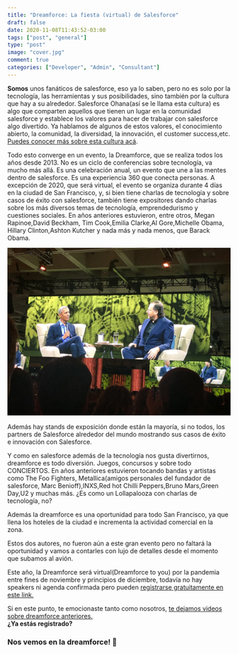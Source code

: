 ```yaml
---
title: "Dreamforce: La fiesta (virtual) de Salesforce"
draft: false
date: 2020-11-08T11:43:52-03:00
tags: ["post", "general"]
type: "post"
image: "cover.jpg"
comment: true
categories: ["Developer", "Admin", "Consultant"]
---
```


**Somos** unos fanáticos de salesforce, eso ya lo saben, pero no es solo por la tecnología, las herramientas y sus posibilidades, sino también por la cultura que hay a su alrededor.
Salesforce Ohana(así se le llama esta cultura) es algo que comparten aquellos que tienen un lugar en la comunidad salesforce y establece los valores para hacer de trabajar con salesforce algo divertido.
Ya hablamos de algunos de estos valores, el conocimiento abierto, la comunidad, la diversidad, la innovación, el customer success,etc. [Puedes conocer más sobre esta cultura acá](https://trailhead.salesforce.com/es-MX/content/learn/modules/manage_the_sfdc_way_ohana).

Todo esto converge en un evento, la Dreamforce, que se realiza todos los años desde 2013. No es un ciclo de conferencias sobre tecnología, va mucho más allá. Es una celebración anual, un evento que une a las mentes dentro de salesforce. Es una experiencia 360 que conecta personas.
A excepción de 2020, que será virtual, el evento se organiza durante 4 días en la ciudad de San Francisco, y, si bien tiene charlas de tecnología y sobre casos de éxito con salesforce, también tiene expositores dando charlas sobre los más diversos temas de tecnología, emprendedurismo y cuestiones sociales.
En años anteriores estuvieron, entre otros, Megan Rapinoe,David Beckham, Tim Cook,Emilia Clarke,Al Gore,Michelle Obama, Hillary Clinton,Ashton Kutcher y nada más y nada menos, que Barack Obama.

![Barack Obama y Marc Benioff](first.png)

Además hay stands de exposición donde están la mayoría, si no todos, los partners de Salesforce alrededor del mundo mostrando sus casos de éxito e innovación con Salesforce.

Y como en salesforce además de la tecnología nos gusta divertirnos, dreamforce es todo diversión. Juegos, concursos y sobre todo CONCIERTOS. En años anteriores estuvieron tocando bandas y artistas como The Foo Fighters, Metallica(amigos personales del fundador de salesforce, Marc Benioff),INXS,Red hot Chilli Peppers,Bruno Mars,Green Day,U2 y muchas más.
¿Es como un Lollapalooza con charlas de tecnología, no?

Además la dreamforce es una oportunidad para todo San Francisco, ya que llena los hoteles de la ciudad e incrementa la actividad comercial en la zona.

Estos dos autores, no fueron aún a este gran evento pero no faltará la oportunidad y vamos a contarles con lujo de detalles desde el momento que subamos al avión.

Este año, la Dreamforce será virtual(Dreamforce to you) por la pandemia entre fines de noviembre y principios de diciembre, todavía no hay speakers ni agenda confirmada pero pueden [registrarse gratuitamente en este link.](https://www.salesforce.com/dreamforce/)

Si en este punto, te emocionaste tanto como nosotros, [te dejamos videos sobre dreamforce anteriores.](https://www.youtube.com/results?search_query=dreamforce)  
**¿Ya estás registrado?**

### Nos vemos en la dreamforce! 🙌
